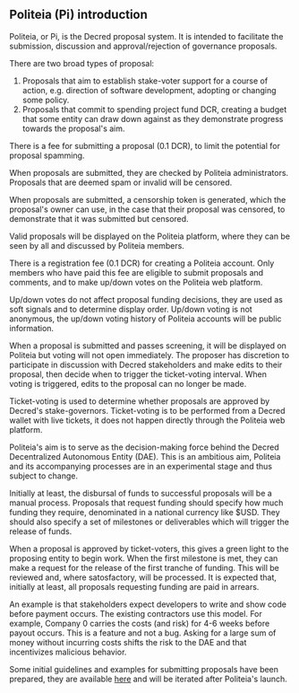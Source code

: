 ## Politeia (Pi) introduction

Politeia, or Pi, is the Decred proposal system. It is intended to facilitate the submission, discussion and approval/rejection of governance proposals. 

There are two broad types of proposal:
1. Proposals that aim to establish stake-voter support for a course of action, e.g. direction of software development, adopting or changing some policy.
2. Proposals that commit to spending project fund DCR, creating a budget that some entity can draw down against as they demonstrate progress towards the proposal's aim.

There is a fee for submitting a proposal (0.1 DCR), to limit the potential for proposal spamming.

When proposals are submitted, they are checked by Politeia administrators. Proposals that are deemed spam or invalid will be censored.

When proposals are submitted, a censorship token is generated, which the proposal's owner can use, in the case that their proposal was censored, to demonstrate that it was submitted but censored.

Valid proposals will be displayed on the Politeia platform, where they can be seen by all and discussed by Politeia members.

There is a registration fee (0.1 DCR) for creating a Politeia account. Only members who have paid this fee are eligible to submit proposals and comments, and to make up/down votes on the Politeia web platform. 

Up/down votes do not affect proposal funding decisions, they are used as soft signals and to determine display order. Up/down voting is not anonymous, the up/down voting history of Politeia accounts will be public information.

When a proposal is submitted and passes screening, it will be displayed on Politeia but voting will not open immediately. The proposer has discretion to participate in discussion with Decred stakeholders and make edits to their proposal, then decide when to trigger the ticket-voting interval. When voting is triggered, edits to the proposal can no longer be made.

Ticket-voting is used to determine whether proposals are approved by Decred's stake-governors. Ticket-voting is to be performed  from a Decred wallet with live tickets, it does not happen directly through the Politeia web platform.

Politeia's aim is to serve as the decision-making force behind the Decred Decentralized Autonomous Entity (DAE). This is an ambitious aim, Politeia and its accompanying processes are in an experimental stage and thus subject to change.

Initially at least, the disbursal of funds to successful proposals will be a manual process. Proposals that request funding should specify how much funding they require, denominated in a national currency like $USD. They should also specify a set of milestones or deliverables which will trigger the release of funds.

When a proposal is approved by ticket-voters, this gives a green light to the proposing entity to begin work. When the first milestone is met, they can make a request for the release of the first tranche of funding. This will be reviewed and, where satosfactory, will be processed. It is expected that, initially at least, all proposals requesting funding are paid in arrears.

An example is that stakeholders expect developers to write and show code before payment occurs. The existing contractors use this model. For example, Company 0 carries the costs (and risk) for 4-6 weeks before payout occurs. This is a feature and not a bug.  Asking for a large sum of money without incurring costs shifts the risk to the DAE and that incentivizes malicious behavior.

Some initial guidelines and examples for submitting proposals have been prepared, they are available [here](/guidelines.md) and will be iterated after Politeia's launch.
